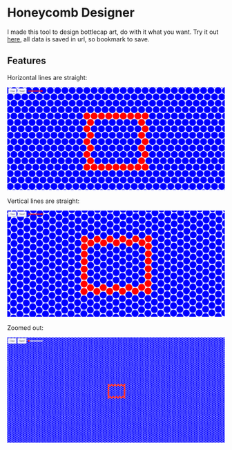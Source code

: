 # Honeycomb Designer

I made this tool to design bottlecap art, do with it what you want.
Try it out [here](https://iwijn.com/honeycombdesigner), all data is saved in url, so bookmark to save.

## Features

Horizontal lines are straight:

![](./image1.png)

Vertical lines are straight:

![](./image2.png)

Zoomed out:

![](./image3.png)
